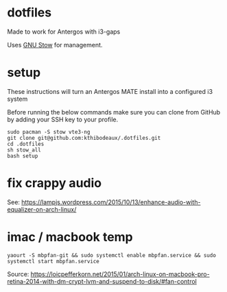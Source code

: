 # dotfiles

Made to work for Antergos with i3-gaps

Uses [GNU Stow](https://www.gnu.org/software/stow/) for management.

# setup

These instructions will turn an Antergos MATE install into a configured i3 system

Before running the below commands make sure you can clone from GitHub by adding your SSH key to your profile.

```
sudo pacman -S stow vte3-ng
git clone git@github.com:kthibodeaux/.dotfiles.git
cd .dotfiles
sh stow_all
bash setup
```

# fix crappy audio

See: https://lampjs.wordpress.com/2015/10/13/enhance-audio-with-equalizer-on-arch-linux/

# imac / macbook temp

`yaourt -S mbpfan-git && sudo systemctl enable mbpfan.service && sudo systemctl start mbpfan.service`

Source: https://loicpefferkorn.net/2015/01/arch-linux-on-macbook-pro-retina-2014-with-dm-crypt-lvm-and-suspend-to-disk/#fan-control
